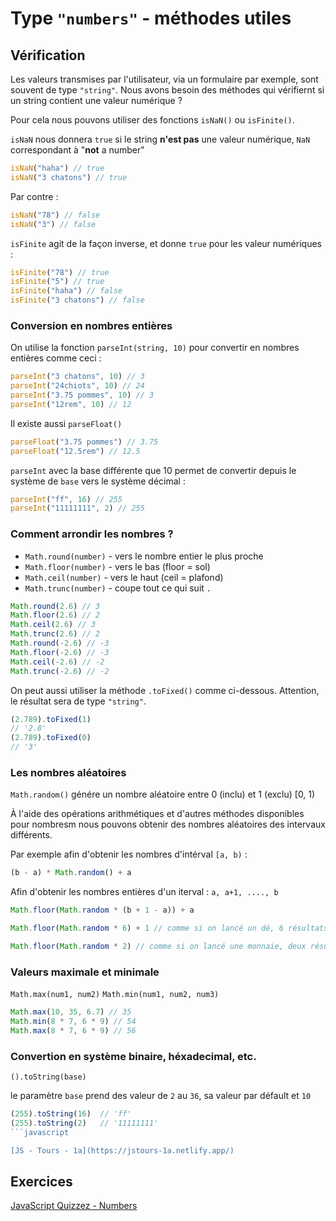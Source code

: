 # Type `"numbers"` - méthodes utiles

## Vérification

Les valeurs transmises par l'utilisateur, via un formulaire par exemple, sont souvent de type `"string"`. 
Nous avons besoin des méthodes qui vérifiernt si un string contient une valeur numérique ?

Pour cela nous pouvons utiliser des fonctions `isNaN()` ou `isFinite()`. 

`isNaN` nous donnera `true` si le string **n'est pas** une valeur numérique, `NaN` correspondant à "**not** a number"

```javascript
isNaN("haha") // true
isNaN("3 chatons") // true
```

Par contre :

```javascript
isNaN("78") // false
isNaN("3") // false
```

`isFinite` agit de la façon inverse, et donne `true` pour les valeur numériques :

```javascript
isFinite("78") // true
isFinite("5") // true
isFinite("haha") // false
isFinite("3 chatons") // false
```

### Conversion en nombres entières

On utilise la fonction `parseInt(string, 10)` pour convertir en nombres entières comme ceci :

```javascript
parseInt("3 chatons", 10) // 3
parseInt("24chiots", 10) // 24
parseInt("3.75 pommes", 10) // 3
parseInt("12rem", 10) // 12
```

Il existe aussi `parseFloat()`

```javascript
parseFloat("3.75 pommes") // 3.75
parseFloat("12.5rem") // 12.5
```

`parseInt` avec la base différente que 10 permet de convertir depuis le système de `base` vers le système décimal :

```javascript
parseInt("ff", 16) // 255
parseInt("11111111", 2) // 255
```

### Comment arrondir les nombres ?

- `Math.round(number)` - vers le nombre entier le plus proche
- `Math.floor(number)` - vers le bas (floor = sol)
- `Math.ceil(number)` - vers le haut (ceil = plafond)
- `Math.trunc(number)` - coupe tout ce qui suit `.`

```javascript
Math.round(2.6) // 3
Math.floor(2.6) // 2
Math.ceil(2.6) // 3
Math.trunc(2.6) // 2
Math.round(-2.6) // -3
Math.floor(-2.6) // -3
Math.ceil(-2.6) // -2
Math.trunc(-2.6) // -2
```

On peut aussi utiliser la méthode `.toFixed()` comme ci-dessous. Attention, le résultat sera de type `"string"`.

```javascript
(2.789).toFixed(1)
// '2.8'
(2.789).toFixed(0) 
// '3'
```

### Les nombres aléatoires

`Math.random()` génére un nombre aléatoire entre 0 (inclu) et 1 (exclu) [0, 1)

À l'aide des opérations arithmétiques et d'autres méthodes disponibles pour nombresm nous pouvons obtenir des nombres aléatoires des intervaux différents.

Par exemple afin d'obtenir les nombres d'intérval `[a, b)` :

```javascript
(b - a) * Math.random() + a
```

Afin d'obtenir les nombres entières d'un iterval : `a, a+1, ...., b`

```javascript
Math.floor(Math.random * (b + 1 - a)) + a
```

```javascript
Math.floor(Math.random * 6) + 1 // comme si on lancé un dé, 6 résultats possible : 1, 2, 3, 4, 5 ou 6
```

```javascript
Math.floor(Math.random * 2) // comme si on lancé une monnaie, deux résulats possible : 0 ou 1
```

### Valeurs maximale et minimale

`Math.max(num1, num2)`
`Math.min(num1, num2, num3)`

```javascript
Math.max(10, 35, 6.7) // 35
Math.min(8 * 7, 6 * 9) // 54
Math.max(8 * 7, 6 * 9) // 56
```

### Convertion en système binaire, héxadecimal, etc.

`().toString(base)`

le paramètre `base` prend des valeur de `2` au `36`, sa valeur par défault et `10`

````javascript
(255).toString(16)  // 'ff'
(255).toString(2)   // '11111111'
```javascript

[JS - Tours - 1a](https://jstours-1a.netlify.app/)
````

## Exercices

[JavaScript Quizzez - Numbers](https://javascript-quizzes.netlify.app/numbers)

